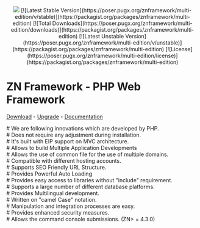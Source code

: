 <div style="text-align:center"><img style="max-height: 200px;" src ="https://cloud.teslaerp.com/tesla/Application/Resources/Uploads/znframework/gallery/zn/1513281205_logosmall.png" />
[![Latest Stable Version](https://poser.pugx.org/znframework/multi-edition/v/stable)](https://packagist.org/packages/znframework/multi-edition)
[![Total Downloads](https://poser.pugx.org/znframework/multi-edition/downloads)](https://packagist.org/packages/znframework/multi-edition)
[![Latest Unstable Version](https://poser.pugx.org/znframework/multi-edition/v/unstable)](https://packagist.org/packages/znframework/multi-edition)
[![License](https://poser.pugx.org/znframework/multi-edition/license)](https://packagist.org/packages/znframework/multi-edition)
</div>

# ZN Framework - PHP Web Framework
[Download](https://www.znframework.com/download) - 
[Upgrade](https://www.znframework.com/upgrade) - 
[Documentation](https://docs.znframework.com)

<p>
# We are following innovations which are developed by PHP.<br />
# Does not require any adjustment during installation.<br />
# It's built with EIP support on MVC architecture.<br />
# Allows to build Multiple Application Developments<br />
# Allows the use of common file for the use of multiple domains.<br />
# Compatible with different hosting accounts.<br />
# Supports SEO Friendly URL Structure.<br />
# Provides Powerful Auto Loading<br />
# Provides easy access to libraries without "include" requirement.<br />
# Supports a large number of different database platforms.<br />
# Provides Multilingual development.<br />
# Written on "camel Case" notation.<br />
# Manipulation and integration processes are easy.<br />
# Provides enhanced security measures.<br />
# Allows the command console submissions. (ZN> = 4.3.0)
</p>
